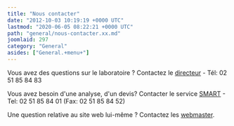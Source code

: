 ```yaml
---
title: "Nous contacter"
date: "2012-10-03 10:19:19 +0000 UTC"
lastmod: "2020-06-05 08:22:21 +0000 UTC"
path: "general/nous-contacter.xx.md"
joomlaid: 297
category: "General"
asides: ["General.+menu+"]
---
```

Vous avez des questions sur le laboratoire ? Contactez le [directeur](mailto:direction@subatech.in2p3.fr) - Tél: 02 51 85 84 83

Vous avez besoin d'une analyse, d'un devis? Contacter le service [SMART](mailto:smartcontact@subatech.in2p3.fr) - Tel: 02 51 85 84 01 (Fax: 02 51 85 84 52)

Une question relative au site web lui-même ? Contactez les [webmaster](mailto:webmaster@subatech.in2p3.fr).
